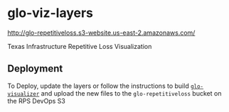 # glo-viz-layers

http://glo-repetitiveloss.s3-website.us-east-2.amazonaws.com/

Texas Infrastructure Repetitive Loss Visualization

## Deployment

To Deploy, update the layers or follow the instructions to build [`glo-visualizer`](./glo-visualizer/README.md) and upload the new files to the `glo-repetitiveloss` bucket on the RPS DevOps S3
